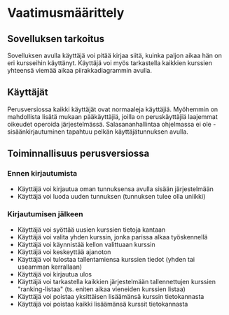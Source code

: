 # Vaatimusmäärittely

## Sovelluksen tarkoitus
Sovelluksen avulla käyttäjä voi pitää kirjaa siitä, kuinka paljon aikaa hän on eri kursseihin käyttänyt. Käyttäjä voi myös tarkastella kaikkien kurssien yhteensä viemää aikaa piirakkadiagrammin avulla.
## Käyttäjät
Perusversiossa kaikki käyttäjät ovat normaaleja käyttäjiä. Myöhemmin on mahdollista lisätä mukaan pääkäyttäjiä, joilla on peruskäyttäjiä laajemmat oikeudet operoida järjestelmässä. Salasananhallintaa ohjelmassa ei ole - sisäänkirjautuminen tapahtuu pelkän käyttäjätunnuksen avulla.
## Toiminnallisuus perusversiossa
### Ennen kirjautumista
* Käyttäjä voi kirjautua oman tunnuksensa avulla sisään järjestelmään
* Käyttäjä voi luoda uuden tunnuksen (tunnuksen tulee olla uniikki)
### Kirjautumisen jälkeen
* Käyttäjä voi syöttää uusien kurssien tietoja kantaan
* Käyttäjä voi valita yhden kurssin, jonka parissa alkaa työskennellä
* Käyttäjä voi käynnistää kellon valittuaan kurssin
* Käyttäjä voi keskeyttää ajanoton
* Käyttäjä voi tulostaa tallentamiensa kurssien tiedot (yhden tai useamman kerrallaan)
* Käyttäjä voi kirjautua ulos
* Käyttäjä voi tarkastella kaikkien järjestelmään tallennettujen kurssien "ranking-listaa" (ts. eniten aikaa vieneiden kurssien listaa)
* Käyttäjä voi poistaa yksittäisen lisäämänsä kurssin tietokannasta
* Käyttäjä voi poistaa kaikki lisäämänsä kurssit tietokannasta
